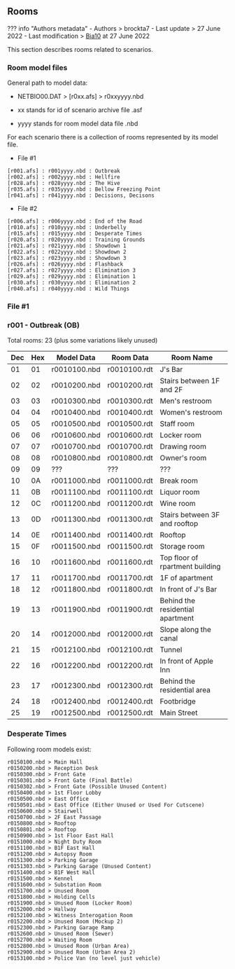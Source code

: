 ## Rooms

??? info "Authors metadata"
    - Authors > brockta7
    - Last update > 27 June 2022
    - Last modification > [Bia10](https://github.com/Bia10) at 27 June 2022

This section describes rooms related to scenarios.

### Room model files

General path to model data:

- NETBIO00.DAT > [r0xx.afs] > r0xxyyyy.nbd

- xx stands for id of scenario archive file .asf
- yyyy stands for room model data file .nbd

For each scenario there is a collection of rooms represented by its model file.

- File #1
```
[r001.afs] : r001yyyy.nbd : Outbreak
[r002.afs] : r002yyyy.nbd : Hellfire
[r028.afs] : r028yyyy.nbd : The Hive
[r035.afs] : r035yyyy.nbd : Bellow Freezing Point
[r041.afs] : r041yyyy.nbd : Decisions, Decisons
```
- File #2
```
[r006.afs] : r006yyyy.nbd : End of the Road
[r010.afs] : r010yyyy.nbd : Underbelly
[r015.afs] : r015yyyy.nbd : Desperate Times
[r020.afs] : r020yyyy.nbd : Training Grounds
[r021.afs] : r021yyyy.nbd : Showdown 1
[r022.afs] : r022yyyy.nbd : Showdown 2
[r023.afs] : r023yyyy.nbd : Showdown 3
[r026.afs] : r026yyyy.nbd : Flashback
[r027.afs] : r027yyyy.nbd : Elimination 3
[r029.afs] : r029yyyy.nbd : Elimination 1
[r030.afs] : r030yyyy.nbd : Elimination 2
[r040.afs] : r040yyyy.nbd : Wild Things
```

### File #1

### r001 - Outbreak	(OB)

Total rooms: 23 (plus some variations likely unused)

| Dec | Hex | Model Data   | Room Data    | Room Name |
| --- | --- | ----------   | ---------    | --------- |
| 01  | 01  | r0010100.nbd | r0010100.rdt | J's Bar	  |
| 02  | 02  | r0010200.nbd | r0010200.rdt | Stairs between 1F and 2F |
| 03  | 03  | r0010300.nbd | r0010300.rdt | Men's restroom |
| 04  | 04  | r0010400.nbd | r0010400.rdt | Women's restroom |
| 05  | 05  | r0010500.nbd | r0010500.rdt | Staff room |
| 06  | 06  | r0010600.nbd | r0010600.rdt | Locker room |
| 07  | 07  | r0010700.nbd | r0010700.rdt | Drawing room |
| 08  | 08  | r0010800.nbd | r0010800.rdt | Owner's room |
| 09  | 09  | ???          | ???          | ???        |
| 10  | 0A  | r0011000.nbd | r0011000.rdt | Break room |
| 11  | 0B  | r0011100.nbd | r0011100.rdt | Liquor room  |
| 12  | 0C  | r0011200.nbd | r0011200.rdt | Wine room |
| 13  | 0D  | r0011300.nbd | r0011300.rdt | Stairs between 3F and rooftop |
| 14  | 0E  | r0011400.nbd | r0011400.rdt | Rooftop |
| 15  | 0F  | r0011500.nbd | r0011500.rdt | Storage room |
| 16  | 10  | r0011600.nbd | r0011600.rdt | Top floor of rpartment building |
| 17  | 11  | r0011700.nbd | r0011700.rdt | 1F of apartment	 |
| 18  | 12  | r0011800.nbd | r0011800.rdt | In front of J's Bar |
| 19  | 13  | r0011900.nbd | r0011900.rdt | Behind the residential apartment |
| 20  | 14  | r0012000.nbd | r0012000.rdt | Slope along the canal |
| 21  | 15  | r0012100.nbd | r0012100.rdt | Tunnel |
| 22  | 16  | r0012200.nbd | r0012200.rdt | In front of Apple Inn |
| 23  | 17  | r0012300.nbd | r0012300.rdt | Behind the residential area	|
| 24  | 18  | r0012400.nbd | r0012400.rdt | Footbridge |
| 25  | 19  | r0012500.nbd | r0012500.rdt | Main Street	|

### Desperate Times

Following room models exist:

```
r0150100.nbd > Main Hall
r0150200.nbd > Reception Desk
r0150300.nbd > Front Gate
r0150301.nbd > Front Gate (Final Battle)
r0150302.nbd > Front Gate (Possible Unused Content)
r0150400.nbd > 1st Floor Lobby
r0150500.nbd > East Office 
r0150501.nbd > East Office (Either Unused or Used For Cutscene)
r0150600.nbd > Stairwell
r0150700.nbd > 2F East Passage
r0150800.nbd > Rooftop
r0150801.nbd > Rooftop 
r0150900.nbd > 1st Floor East Hall
r0151000.nbd > Night Duty Room
r0151100.nbd > B1F East Hall
r0151200.nbd > Autopsy Room
r0151300.nbd > Parking Garage
r0151303.nbd > Parking Garage (Unused Content)
r0151400.nbd > B1F West Hall
r0151500.nbd > Kennel
r0151600.nbd > Substation Room
r0151700.nbd > Unused Room 
r0151800.nbd > Holding Cells
r0151900.nbd > Unused Room (Locker Room)
r0152000.nbd > Hallway
r0152100.nbd > Witness Interogation Room
r0152200.nbd > Unused Room (Mockup 2)
r0152300.nbd > Parking Garage Ramp
r0152600.nbd > Unused Room (Sewer)
r0152700.nbd > Waiting Room
r0152800.nbd > Unused Room (Urban Area)
r0152900.nbd > Unused Room (Urban Area 2)
r0153100.nbd > Police Van (no level just vehicle)
```